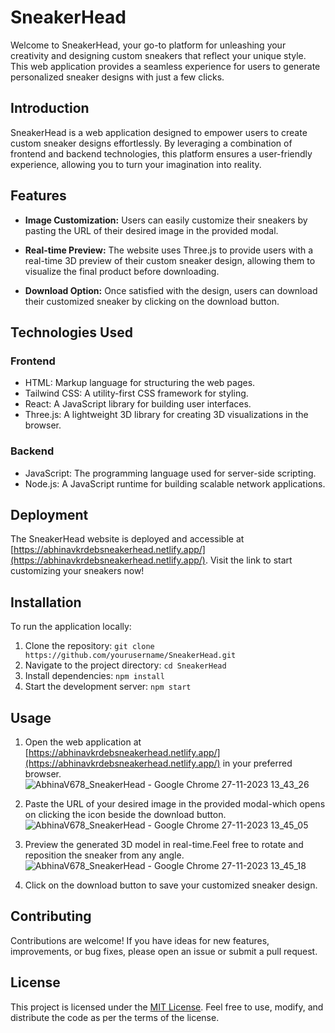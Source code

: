 # SneakerHead

Welcome to SneakerHead, your go-to platform for unleashing your creativity and designing custom sneakers that reflect your unique style. This web application provides a seamless experience for users to generate personalized sneaker designs with just a few clicks.

## Introduction

SneakerHead is a web application designed to empower users to create custom sneaker designs effortlessly. By leveraging a combination of frontend and backend technologies, this platform ensures a user-friendly experience, allowing you to turn your imagination into reality.

## Features

- **Image Customization:** Users can easily customize their sneakers by pasting the URL of their desired image in the provided modal.

- **Real-time Preview:** The website uses Three.js to provide users with a real-time 3D preview of their custom sneaker design, allowing them to visualize the final product before downloading.

- **Download Option:** Once satisfied with the design, users can download their customized sneaker by clicking on the download button.

## Technologies Used

### Frontend

- HTML: Markup language for structuring the web pages.
- Tailwind CSS: A utility-first CSS framework for styling.
- React: A JavaScript library for building user interfaces.
- Three.js: A lightweight 3D library for creating 3D visualizations in the browser.

### Backend

- JavaScript: The programming language used for server-side scripting.
- Node.js: A JavaScript runtime for building scalable network applications.

## Deployment

The SneakerHead website is deployed and accessible at [https://abhinavkrdebsneakerhead.netlify.app/](https://abhinavkrdebsneakerhead.netlify.app/). Visit the link to start customizing your sneakers now!

## Installation

To run the application locally:

1. Clone the repository: `git clone https://github.com/yourusername/SneakerHead.git`
2. Navigate to the project directory: `cd SneakerHead`
3. Install dependencies: `npm install`
4. Start the development server: `npm start`

## Usage

1. Open the web application at [https://abhinavkrdebsneakerhead.netlify.app/](https://abhinavkrdebsneakerhead.netlify.app/) in your preferred browser.
   ![AbhinaV678_SneakerHead - Google Chrome 27-11-2023 13_43_26](https://github.com/AbhinaV678/SneakerHead/assets/78131219/07001f76-e146-4f73-9cbb-68f78f6d9925)

2. Paste the URL of your desired image in the provided modal-which opens on clicking the icon beside the download button.
   ![AbhinaV678_SneakerHead - Google Chrome 27-11-2023 13_45_05](https://github.com/AbhinaV678/SneakerHead/assets/78131219/3290b612-582a-4926-88d9-472ba947b976)

3. Preview the generated 3D model in real-time.Feel free to rotate and reposition the sneaker from any angle.
   ![AbhinaV678_SneakerHead - Google Chrome 27-11-2023 13_45_18](https://github.com/AbhinaV678/SneakerHead/assets/78131219/0e54bc7c-39c1-4f72-88ef-0e8879838dda)

5. Click on the download button to save your customized sneaker design.


## Contributing

Contributions are welcome! If you have ideas for new features, improvements, or bug fixes, please open an issue or submit a pull request.

## License

This project is licensed under the [MIT License](LICENSE). Feel free to use, modify, and distribute the code as per the terms of the license.
